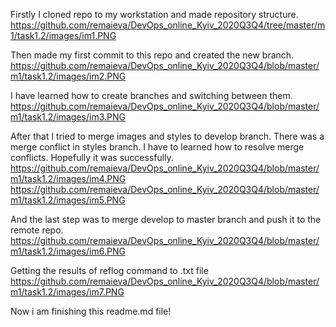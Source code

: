 Firstly I cloned repo to my workstation and made repository structure.
https://github.com/remaieva/DevOps_online_Kyiv_2020Q3Q4/tree/master/m1/task1.2/images/im1.PNG

Then made my first commit to this repo and created the new branch.
https://github.com/remaieva/DevOps_online_Kyiv_2020Q3Q4/blob/master/m1/task1.2/images/im2.PNG

I have learned how to create branches and switching between them.
https://github.com/remaieva/DevOps_online_Kyiv_2020Q3Q4/blob/master/m1/task1.2/images/im3.PNG

After that I tried to merge images and styles to develop branch.
There was a merge conflict in styles branch. I have to learned how to resolve merge conflicts.
Hopefully it was successfully.
https://github.com/remaieva/DevOps_online_Kyiv_2020Q3Q4/blob/master/m1/task1.2/images/im4.PNG
https://github.com/remaieva/DevOps_online_Kyiv_2020Q3Q4/blob/master/m1/task1.2/images/im5.PNG

And the last step was to merge develop to master branch and push it to the remote repo.
https://github.com/remaieva/DevOps_online_Kyiv_2020Q3Q4/blob/master/m1/task1.2/images/im6.PNG

Getting the results of reflog command to .txt file
https://github.com/remaieva/DevOps_online_Kyiv_2020Q3Q4/blob/master/m1/task1.2/images/im7.PNG

Now i am finishing this readme.md file!
